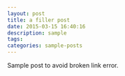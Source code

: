 ```yaml
---
layout: post
title: a filler post
date: 2015-03-15 16:40:16
description: sample
tags: 
categories: sample-posts
---
```


Sample post to avoid broken link error.